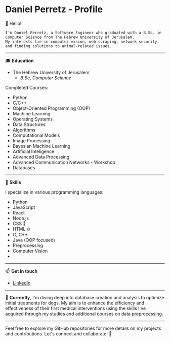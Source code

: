 # Daniel Perretz - Profile
👋 Hello!

    I'm Daniel Perretz, a Software Engineer who graduated with a B.Sc. in Computer Science from The Hebrew University of Jerusalem.
    My interests lie in computer vision, web scraping, network security, and finding solutions to animal-related issues.
---

🎓 **Education**
- The Hebrew University of Jerusalem
  - *B.Sc, Computer Science*

Completed Courses:
- Python
- C/C++
- Object-Oriented Programming (OOP)
- Machine Learning
- Operating Systems
- Data Structures
- Algorithms
- Computational Models
- Image Processing
- Bayesian Machine Learning
- Artificial Inteligence
- Advanced Data Processing
- Advanced Communication Networks - Workshop
- Databases


---

💼 **Skills**

I specialize in various programming languages:
- Python 
- JavaScript
- React
- Node.js
- CSS 🎨
- HTML 🌐
- C, C++ 
- Java (OOP focused) 
- Preprocessing
- Computer Vision
- 

---

 📫 **Get in touch**
- [LinkedIn](https://www.linkedin.com/in/daniel-perretz-068280203/)

---

🚀 **Currently**, I'm diving deep into database creation and analysis to optimize initial treatments for dogs. My aim is to enhance the efficiency and effectiveness of their first medical interventions using the skills I've acquired through my studies and additional courses on data preprocessing.


---

Feel free to explore my GitHub repositories for more details on my projects and contributions. Let's connect and collaborate! 🚀
